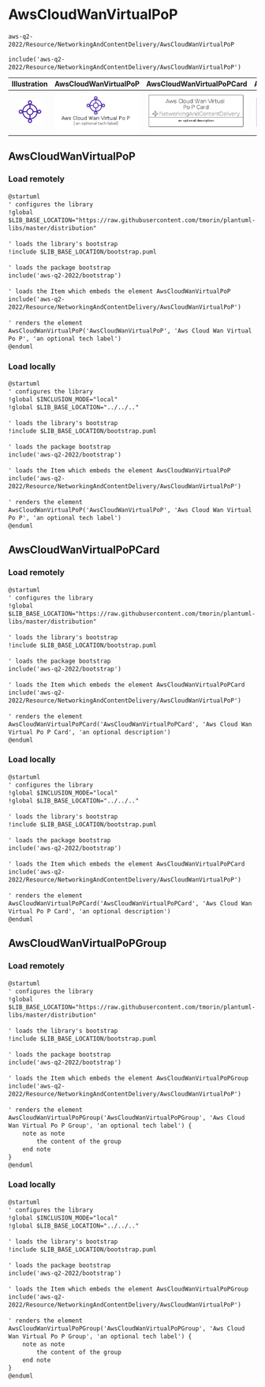 # AwsCloudWanVirtualPoP


```text
aws-q2-2022/Resource/NetworkingAndContentDelivery/AwsCloudWanVirtualPoP
```

```text
include('aws-q2-2022/Resource/NetworkingAndContentDelivery/AwsCloudWanVirtualPoP')
```



| Illustration | AwsCloudWanVirtualPoP | AwsCloudWanVirtualPoPCard | AwsCloudWanVirtualPoPGroup |
| :---: | :---: | :---: | :---: |
| ![illustration for Illustration](../../../aws-q2-2022/Resource/NetworkingAndContentDelivery/AwsCloudWanVirtualPoP.png) | ![illustration for AwsCloudWanVirtualPoP](../../../aws-q2-2022/Resource/NetworkingAndContentDelivery/AwsCloudWanVirtualPoP.Local.png) | ![illustration for AwsCloudWanVirtualPoPCard](../../../aws-q2-2022/Resource/NetworkingAndContentDelivery/AwsCloudWanVirtualPoPCard.Local.png) | ![illustration for AwsCloudWanVirtualPoPGroup](../../../aws-q2-2022/Resource/NetworkingAndContentDelivery/AwsCloudWanVirtualPoPGroup.Local.png) |




## AwsCloudWanVirtualPoP

### Load remotely
```plantuml
@startuml
' configures the library
!global $LIB_BASE_LOCATION="https://raw.githubusercontent.com/tmorin/plantuml-libs/master/distribution"

' loads the library's bootstrap
!include $LIB_BASE_LOCATION/bootstrap.puml

' loads the package bootstrap
include('aws-q2-2022/bootstrap')

' loads the Item which embeds the element AwsCloudWanVirtualPoP
include('aws-q2-2022/Resource/NetworkingAndContentDelivery/AwsCloudWanVirtualPoP')

' renders the element
AwsCloudWanVirtualPoP('AwsCloudWanVirtualPoP', 'Aws Cloud Wan Virtual Po P', 'an optional tech label')
@enduml
```

### Load locally
```plantuml
@startuml
' configures the library
!global $INCLUSION_MODE="local"
!global $LIB_BASE_LOCATION="../../.."

' loads the library's bootstrap
!include $LIB_BASE_LOCATION/bootstrap.puml

' loads the package bootstrap
include('aws-q2-2022/bootstrap')

' loads the Item which embeds the element AwsCloudWanVirtualPoP
include('aws-q2-2022/Resource/NetworkingAndContentDelivery/AwsCloudWanVirtualPoP')

' renders the element
AwsCloudWanVirtualPoP('AwsCloudWanVirtualPoP', 'Aws Cloud Wan Virtual Po P', 'an optional tech label')
@enduml
```

## AwsCloudWanVirtualPoPCard

### Load remotely
```plantuml
@startuml
' configures the library
!global $LIB_BASE_LOCATION="https://raw.githubusercontent.com/tmorin/plantuml-libs/master/distribution"

' loads the library's bootstrap
!include $LIB_BASE_LOCATION/bootstrap.puml

' loads the package bootstrap
include('aws-q2-2022/bootstrap')

' loads the Item which embeds the element AwsCloudWanVirtualPoPCard
include('aws-q2-2022/Resource/NetworkingAndContentDelivery/AwsCloudWanVirtualPoP')

' renders the element
AwsCloudWanVirtualPoPCard('AwsCloudWanVirtualPoPCard', 'Aws Cloud Wan Virtual Po P Card', 'an optional description')
@enduml
```

### Load locally
```plantuml
@startuml
' configures the library
!global $INCLUSION_MODE="local"
!global $LIB_BASE_LOCATION="../../.."

' loads the library's bootstrap
!include $LIB_BASE_LOCATION/bootstrap.puml

' loads the package bootstrap
include('aws-q2-2022/bootstrap')

' loads the Item which embeds the element AwsCloudWanVirtualPoPCard
include('aws-q2-2022/Resource/NetworkingAndContentDelivery/AwsCloudWanVirtualPoP')

' renders the element
AwsCloudWanVirtualPoPCard('AwsCloudWanVirtualPoPCard', 'Aws Cloud Wan Virtual Po P Card', 'an optional description')
@enduml
```

## AwsCloudWanVirtualPoPGroup

### Load remotely
```plantuml
@startuml
' configures the library
!global $LIB_BASE_LOCATION="https://raw.githubusercontent.com/tmorin/plantuml-libs/master/distribution"

' loads the library's bootstrap
!include $LIB_BASE_LOCATION/bootstrap.puml

' loads the package bootstrap
include('aws-q2-2022/bootstrap')

' loads the Item which embeds the element AwsCloudWanVirtualPoPGroup
include('aws-q2-2022/Resource/NetworkingAndContentDelivery/AwsCloudWanVirtualPoP')

' renders the element
AwsCloudWanVirtualPoPGroup('AwsCloudWanVirtualPoPGroup', 'Aws Cloud Wan Virtual Po P Group', 'an optional tech label') {
    note as note
        the content of the group
    end note
}
@enduml
```

### Load locally
```plantuml
@startuml
' configures the library
!global $INCLUSION_MODE="local"
!global $LIB_BASE_LOCATION="../../.."

' loads the library's bootstrap
!include $LIB_BASE_LOCATION/bootstrap.puml

' loads the package bootstrap
include('aws-q2-2022/bootstrap')

' loads the Item which embeds the element AwsCloudWanVirtualPoPGroup
include('aws-q2-2022/Resource/NetworkingAndContentDelivery/AwsCloudWanVirtualPoP')

' renders the element
AwsCloudWanVirtualPoPGroup('AwsCloudWanVirtualPoPGroup', 'Aws Cloud Wan Virtual Po P Group', 'an optional tech label') {
    note as note
        the content of the group
    end note
}
@enduml
```

